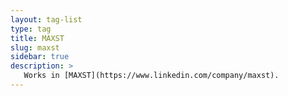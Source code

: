 ```yaml
---
layout: tag-list
type: tag
title: MAXST
slug: maxst
sidebar: true
description: >
   Works in [MAXST](https://www.linkedin.com/company/maxst). 
---
```

